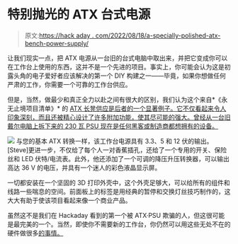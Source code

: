 # 特别抛光的 ATX 台式电源

> 原文:[https://hack aday . com/2022/08/18/a-specially-polished-atx-bench-power-supply/](https://hackaday.com/2022/08/18/a-particularly-polished-atx-bench-power-supply/)

让我们现实一点，把 ATX 电源从一台旧的台式电脑中取出来，并把它变成你可以在工作台上使用的东西，这并不是一个先进的项目。事实上，你可能会认为这是初露头角的电子爱好者应该解决的第一个 DIY 构建之一——毕竟，如果你想做任何严肃的工作，你需要一个可靠的工作台供应。

但是，当然，做最少和真正全力以赴之间有很大的区别，我们认为这个来自*《永无止境项目清单》* 的 [ATX 长凳供应是后者的一个显著例子。它不仅看起来令人印象深刻，而且还被精心设计了许多附加功能，使其尽可能的强大。曾经从一台旧戴尔电脑上拆下来的 230 瓦 PSU 现在是任何黑客或制造商都想拥有的设备。](https://www.theneverendingprojectslist.com/miscprojects/atx-bench-power-supply/)

[![](../Images/6babaa2ab2b53706f51f30750577ca9c.png)](https://hackaday.com/wp-content/uploads/2022/08/atxpsu_detail.jpg) 与您的基本 ATX 转换一样，该工作台电源具有 3.3、5 和 12 伏的输出。[Steve]更进一步，不仅给了每个人一对香蕉插孔，还给了一个专用的开关、保险丝和 LED 伏特/电流表。此外，他还添加了一个可调的降压升压转换器，可以输出高达 36 V 的电压，并具有一个迷人的彩色液晶显示屏。

一切都安装在一个坚固的 3D 打印外壳中，这个外壳足够大，可以给所有的组件和线路一些喘息的空间。前面板上的标签是用经典的暂停和交换灯丝技巧制作的，这大大有助于使该项目看起来像一个商业产品。

虽然这不是我们在 Hackaday 看到的第一个被 ATX·PSU 欺骗的人，但这很可能是最完美的一个。当然，即使你不需要新的工作台，你仍然可以用这些无处不在的硬件做很多[的事情。](https://hackaday.com/2016/10/28/not-quite-101-uses-for-an-atx-power-supply/)